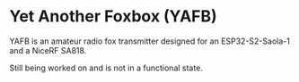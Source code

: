 # Yet Another Foxbox (YAFB)
YAFB is an amateur radio fox transmitter designed for an ESP32-S2-Saola-1 and a NiceRF SA818.

Still being worked on and is not in a functional state.
